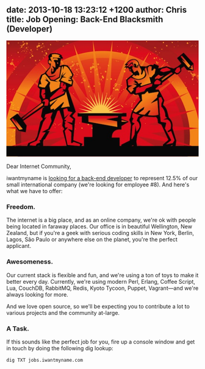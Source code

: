 date: 2013-10-18 13:23:12 +1200
author: Chris
title: Job Opening: Back-End Blacksmith (Developer)
----

![bigstock-Blacksmiths-forge-metal-25059950.jpg](/media/2013-10-18-bigstock-Blacksmiths-forge-metal-25059950.jpg)

<!-- excerpt -->

Dear Internet Community,

iwantmyname is [looking for a back-end developer](https://iwantmyname.com/jobs/backend-developer) to represent 12.5% of our small international company (we're looking for employee #8). And here's what we have to offer:

<!-- /excerpt -->

### Freedom.

The internet is a big place, and as an online company, we're ok with people being located in faraway places. Our office is in beautiful Wellington, New Zealand, but if you're a geek with serious coding skills in New York, Berlin, Lagos, São Paulo or anywhere else on the planet, you're the perfect applicant. 

### Awesomeness.

Our current stack is flexible and fun, and we're using a ton of toys to make it better every day. Currently, we're using modern Perl, Erlang, Coffee Script, Lua, CouchDB, RabbitMQ, Redis, Kyoto Tycoon, Puppet, Vagrant—and we're always looking for more.

And we love open source, so we'll be expecting you to contribute a lot to various projects and the community at-large.

### A Task.

If this sounds like the perfect job for you, fire up a console window and get in touch by doing the following dig lookup:

    dig TXT jobs.iwantmyname.com
